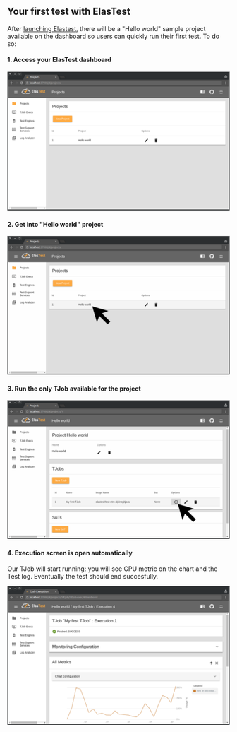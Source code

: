 <div class="range range-xs-left">
<div class="cell-xs-10 cell-lg-6 text-md-left inset-md-right-80 cell-lg-push-1 offset-top-50 offset-lg-top-0">
<h2 id="content" class="h1">Your first test with ElasTest</h2>
<div class="offset-top-30 offset-md-top-50">
</div>
</div>
</div>

After [launching Elastest](/getting-started/installation), there will be a "Hello world" sample project available on the dashboard so users can quickly run their first test. To do so:

<h4 class="holder-subtitle link-top">1. Access your ElasTest dashboard</h4>

<div class="docs-gallery inline-block">
    <a data-fancybox="gallery-1" href="/docs/images/dashboard.png"><img class="img-responsive img-wellcome" src="/docs/images/dashboard.png"/></a>
</div>

<h4 class="holder-subtitle link-top">2. Get into "Hello world" project</h4>

<div class="docs-gallery inline-block">
    <a data-fancybox="gallery-2" href="/docs/images/project_selection.png"><img class="img-responsive img-wellcome" src="/docs/images/project_selection.png"/></a>
</div>

<h4 class="holder-subtitle link-top">3. Run the only TJob available for the project</h4>

<div class="docs-gallery inline-block">
    <a data-fancybox="gallery-3" href="/docs/images/run_tjob.png"><img class="img-responsive img-wellcome" src="/docs/images/run_tjob.png"/></a>
</div>

<h4 class="holder-subtitle link-top">4. Execution screen is open automatically</h4>

<p>Our TJob will start running: you will see CPU metric on the chart and the Test log. Eventually the test should end succesfully.</p>

<div class="docs-gallery inline-block">
    <a data-fancybox="gallery-4" href="/docs/images/execution_finished.png"><img class="img-responsive img-wellcome" src="/docs/images/execution_finished.png"/></a>
</div>

<script src="//code.jquery.com/jquery-3.2.1.min.js"></script>
<link rel="stylesheet" href="https://cdnjs.cloudflare.com/ajax/libs/fancybox/3.2.5/jquery.fancybox.min.css" />
<script src="https://cdnjs.cloudflare.com/ajax/libs/fancybox/3.2.5/jquery.fancybox.min.js"></script>

<script>
var galleries = $('div.docs-gallery');
for (var i = 1; i <= galleries.length; i++) {
    $().fancybox({
    selector : '[data-fancybox="gallery-' + i + '"]',
    infobar : true,
    arrows : false,
    loop: true,
    protect: true,
    transitionEffect: 'slide',
    buttons : [
        'close'
    ],
    clickOutside : 'close',
    clickSlide   : 'close',
  });
}
</script>